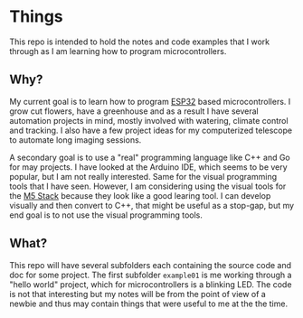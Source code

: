 # Things

This repo is intended to hold the notes and code examples that I work through as I am learning how to program microcontrollers.

## Why?

My current goal is to learn how to program [ESP32](https://en.wikipedia.org/wiki/ESP32) based microcontrollers. I grow cut flowers, have a greenhouse and as a result I have several automation projects in mind, mostly involved with watering, climate control and tracking.  I also have a few project ideas for my computerized telescope to automate long imaging sessions.

A secondary goal is to use a "real" programming language like C++ and Go for may projects.  I have looked at the Arduino IDE, which seems to be very popular, but I am not really interested.  Same for the visual programming tools that I have seen. However, I am considering using the visual tools for the [M5 Stack](https://docs.m5stack.com/) because they look like a good learing tool.  I can develop visually and then convert to C++, that might be useful as a stop-gap, but my end goal is to not use the visual programming tools.

## What?

This repo will have several subfolders each containing the source code and doc for some project. The first subfolder `example01` is me working through a "hello world" project, which for microcontrollers is a blinking LED. The code is not that interesting but my notes will be from the point of view of a newbie and thus may contain things that were useful to me at the the time.



